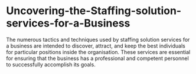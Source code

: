 # Uncovering-the-Staffing-solution-services-for-a-Business
The numerous tactics and techniques used by staffing solution services for a business are intended to discover, attract, and keep the best individuals for particular positions inside the organisation. These services are essential for ensuring that the business has a professional and competent personnel to successfully accomplish its goals. 
